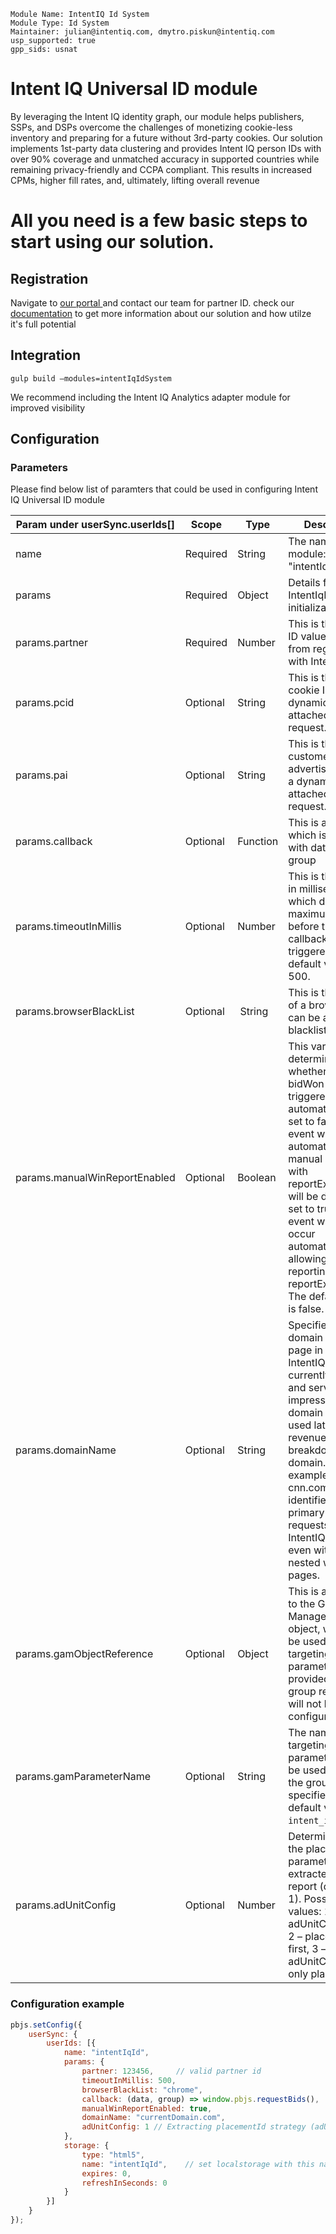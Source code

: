```
Module Name: IntentIQ Id System
Module Type: Id System
Maintainer: julian@intentiq.com, dmytro.piskun@intentiq.com
usp_supported: true
gpp_sids: usnat
```

# Intent IQ Universal ID module

By leveraging the Intent IQ identity graph, our module helps publishers, SSPs, and DSPs overcome the challenges of monetizing cookie-less inventory and preparing for a future without 3rd-party cookies. Our solution implements 1st-party data clustering and provides Intent IQ person IDs with over 90% coverage and unmatched accuracy in supported countries while remaining privacy-friendly and CCPA compliant. This results in increased CPMs, higher fill rates, and, ultimately, lifting overall revenue

# All you need is a few basic steps to start using our solution.

## Registration

Navigate to [our portal ](https://www.intentiq.com/) and contact our team for partner ID.
check our [documentation](https://pbmodule.documents.intentiq.com/) to get more information about our solution and how utilze it's full potential

## Integration

```
gulp build –modules=intentIqIdSystem
```

We recommend including the Intent IQ Analytics adapter module for improved visibility

## Configuration

### Parameters

Please find below list of paramters that could be used in configuring Intent IQ Universal ID module

| Param under userSync.userIds[] | Scope    | Type     | Description                                                                                                                                                                                                                                                                                                                               | Example                                       |
| ------------------------------ | -------- |----------|-------------------------------------------------------------------------------------------------------------------------------------------------------------------------------------------------------------------------------------------------------------------------------------------------------------------------------------------|-----------------------------------------------|
| name                           | Required | String   | The name of this module: "intentIqId"                                                                                                                                                                                                                                                                                                     | `"intentIqId"`                                |
| params                         | Required | Object   | Details for IntentIqId initialization.                                                                                                                                                                                                                                                                                                    |                                               |
| params.partner                 | Required | Number   | This is the partner ID value obtained from registering with IntentIQ.                                                                                                                                                                                                                                                                     | `1177538`                                     |
| params.pcid                    | Optional | String   | This is the partner cookie ID, it is a dynamic value attached to the request.                                                                                                                                                                                                                                                             | `"g3hC52b"`                                   |
| params.pai                     | Optional | String   | This is the partner customer ID / advertiser ID, it is a dynamic value attached to the request.                                                                                                                                                                                                                                           | `"advertiser1"`                               |
| params.callback                | Optional | Function | This is a callback which is trigered with data and AB group                                                                                                                                                                                                                                                                               | `(data, group) => console.log({ data, group })` |
| params.timeoutInMillis         | Optional | Number   | This is the timeout in milliseconds, which defines the maximum duration before the callback is triggered. The default value is 500.                                                                                                                                                                                                       | `450`                                         |
| params.browserBlackList        | Optional |  String  | This is the name of a browser that can be added to a blacklist.                                                                                                                                                                                                                                                                           | `"chrome"`                                    |
| params.manualWinReportEnabled  | Optional | Boolean  | This variable determines whether the bidWon event is triggered automatically. If set to false, the event will occur automatically, and manual reporting with reportExternalWin will be disabled. If set to true, the event will not occur automatically, allowing manual reporting through reportExternalWin. The default value is false. | `true`                                        |
| params.domainName              | Optional | String   | Specifies the domain of the page in which the IntentIQ object is currently running and serving the impression. This domain will be used later in the revenue reporting breakdown by domain. For example, cnn.com. It identifies the primary source of requests to the IntentIQ servers, even within nested web pages.                     | `"currentDomain.com"`                         |
| params.gamObjectReference      | Optional | Object   | This is a reference to the Google Ad Manager (GAM) object, which will be used to set targeting. If this parameter is not provided, the group reporting will not be configured.                                                                                                                                                            | `googletag`                                   |
| params.gamParameterName        | Optional | String   | The name of the targeting parameter that will be used to pass the group. If not specified, the default value is `intent_iq_group`.                                                                                                                                                                                                        | `"intent_iq_group"`                           |
| params.adUnitConfig                   | Optional | Number   | Determines how the placementId parameter is extracted in the report (default is 1). Possible values: 1 – adUnitCode first, 2 – placementId first, 3 – only adUnitCode, 4 – only placementId                                                                                                                                                    | `1`                                           |

### Configuration example

```javascript
pbjs.setConfig({
    userSync: {
        userIds: [{
            name: "intentIqId",
            params: {
                partner: 123456,     // valid partner id
                timeoutInMillis: 500,
                browserBlackList: "chrome",
                callback: (data, group) => window.pbjs.requestBids(),
                manualWinReportEnabled: true,
                domainName: "currentDomain.com",
                adUnitConfig: 1 // Extracting placementId strategy (adUnitCode or placementId order of priorities)
            },
            storage: {
                type: "html5",
                name: "intentIqId",    // set localstorage with this name
                expires: 0,
                refreshInSeconds: 0
            }
        }]
    }
});
```
